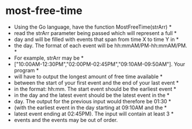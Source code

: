 # most-free-time

*  Using the Go language, have the function MostFreeTime(strArr) *
*  read the strArr parameter being passed which will represent a full    *
*  day and will be filled with events that span from time X to time Y in *
*  the day. The format of each event will be hh:mmAM/PM-hh:mmAM/PM.      *
*  For example, strArr may be                                            *
*  ["10:00AM-12:30PM","02:00PM-02:45PM","09:10AM-09:50AM"]. Your program *
*  will have to output the longest amount of free time available         *
*  between the start of your first event and the end of your last event  *
*  in the format: hh:mm. The start event should be the earliest event    *
*  in the day and the latest event should be the latest event in the     *
*  day. The output for the previous input would therefore be 01:30       *
*  (with the earliest event in the day starting at 09:10AM and the       *
*  latest event ending at 02:45PM). The input will contain at least 3    *
*  events and the events may be out of order.                 